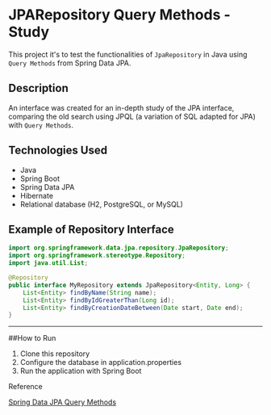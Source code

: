 # JPARepository Query Methods - Study

This project it's to test the functionalities of `JpaRepository` in Java using `Query Methods` from Spring Data JPA.

## Description

An interface was created for an in-depth study of the JPA interface, comparing the old search using JPQL (a variation of SQL adapted for JPA) with `Query Methods`.

## Technologies Used
- Java
- Spring Boot
- Spring Data JPA
- Hibernate
- Relational database (H2, PostgreSQL, or MySQL)

## Example of Repository Interface

```java
import org.springframework.data.jpa.repository.JpaRepository;
import org.springframework.stereotype.Repository;
import java.util.List;

@Repository
public interface MyRepository extends JpaRepository<Entity, Long> {
    List<Entity> findByName(String name);
    List<Entity> findByIdGreaterThan(Long id);
    List<Entity> findByCreationDateBetween(Date start, Date end);
}
```

---

##How to Run

1. Clone this repository 
2. Configure the database in application.properties
3. Run the application with Spring Boot

Reference

[Spring Data JPA Query Methods](https://docs.spring.io/spring-data/jpa/docs/current-SNAPSHOT/reference/html/#jpa.query-methods)
